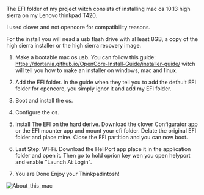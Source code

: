 The EFI folder of my project witch consists of installing mac os 10.13 high sierra on my Lenovo thinkpad T420. 

I used clover and not opencore for compatibility reasons.

For the install you will nead a usb flash drive with al least 8GB, a copy of the high sierra installer or the high sierra recovery image.

1) Make a bootable mac os usb. You can follow this guide: https://dortania.github.io/OpenCore-Install-Guide/installer-guide/ witch will tell you how to make an installer on windows, mac and linux. 

2) Add the EFI folder. In the guide when they tell you to add the default EFI folder for opencore, you simply ignor it and add my EFI folder.

3) Boot and install the os.

4) Configure the os.

5) Install The EFI on the hard derive. Download the clover Configurator app or the EFI mounter app and mount your efi folder. Delate the original EFI folder and place mine. Close the EFI partition and you can now boot.

6) Last Step: WI-Fi. Download the HeliPort app place it in the application folder and open it. Then go to hold oprion key wen you open helyport and enable "Launch At Login".

7) You are Done Enjoy your Thinkpadintosh!


![About_this_mac](https://user-images.githubusercontent.com/41386727/112048663-f0e23a80-8b4e-11eb-81ec-f0fbac13e26c.png)
